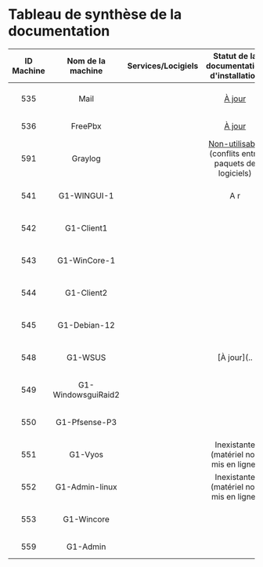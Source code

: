 # Tableau de synthèse de la documentation

| ID Machine  | Nom de la machine | Services/Locigiels | Statut de la documentation d'installation | Statut de la documentation d'utilisation |
|:-----------------:|:-----------------:|:-----------------:|:-----------------------------------------:|:----------------------------------------:|
| 535 | Mail      | | [À jour](../S07/s07_INSTALL.md)                               |   Inexistante ( peu pertinente  )       |
| 536 | FreePbx      | |  [À jour](../S09/S09_INSTALL.md)                           |   Inexistante ( inutile  )       |
| 591 | Graylog     | |  [Non-utilisable](../S06/S06_INSTALL.md)  (conflits entre paquets de logiciels)                           |   Inexistante ( inutile  )       |
| 541 | G1-WINGUI-1  |    |  A r                                   |   Inexistante ( manque de temps  )       |
| 542 | G1-Client1   |   |                                    |   Inexistante ( manque de temps  )       |
| 543 | G1-WinCore-1  | |                                   |   Inexistante ( manque de temps  )       |
| 544 | G1-Client2     |  |                                    |   Inexistante ( manque de temps  )       |
| 545 | G1-Debian-12    | |                                    |   Inexistante ( manque de temps  )       |
| 548 | G1-WSUS          | |    [À jour](..                               |   Inexistante ( manque de temps  )       |
| 549 | G1-WindowsguiRaid2 |      |                                     |   Inexistante ( manque de temps  )       |
| 550 | G1-Pfsense-P3      | |                                             |   Inexistante ( manque de temps  )       |
| 551 | G1-Vyos | |              Inexistante (matériel non mis en ligne)                       |   Inexistante ( manque de temps  )       |
| 552 | G1-Admin-linux |  |  Inexistante (matériel non mis en ligne)            |   Inexistante ( inutile  )               |
| 553 | G1-Wincore    |      |                                                  |   Inexistante  ( non fonctionnnelle )    |
| 559 | G1-Admin    | |                                 |   Inexistante ( inutile  )               |
